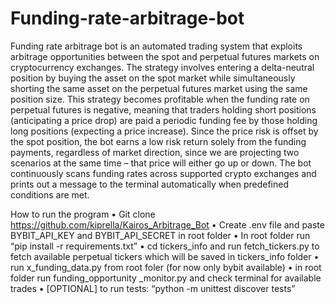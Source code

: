# Funding-rate-arbitrage-bot

Funding rate arbitrage bot is an automated trading system that exploits arbitrage opportunities between the spot and perpetual futures markets on cryptocurrency exchanges. The strategy involves entering a delta-neutral position by buying the asset on the spot market while simultaneously shorting the same asset on the perpetual futures market using the same position size. 
This strategy becomes profitable when the funding rate on perpetual futures is negative, meaning that traders holding short positions (anticipating a price drop) are paid a periodic funding fee by those holding long positions (expecting a price increase). Since the price risk is offset by the spot position, the bot earns a low risk return solely from the funding payments, regardless of market direction, since we are projecting two scenarios at the same time – that price will either go up or down. 
The bot continuously scans funding rates across supported crypto exchanges and prints out a message to the terminal automatically when predefined conditions are met.


How to run the program
•	Git clone https://github.com/kiprella/Kairos_Arbitrage_Bot
•	Create .env file and paste BYBIT_API_KEY and BYBIT_API_SECRET in root folder
•	In root folder run “pip install -r requirements.txt”
•	cd tickers_info and run fetch_tickers.py to fetch available perpetual tickers which will be saved in tickers_info folder
•	run x_funding_data.py from root foler (for now only bybit available)
•	in root folder run funding_opportunity _monitor.py and check terminal for available trades
•	[OPTIONAL] to run tests: “python -m unittest discover tests”
